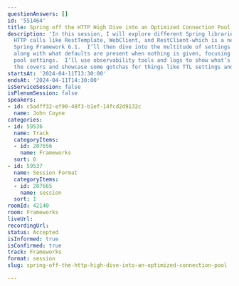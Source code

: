 ```yaml
---
questionAnswers: []
id: '551464'
title: Spring off the HTTP High Dive into an Optimized Connection Pool
description: 'In this session, I will explore different Spring libraries used for
  HTTP calls like RestTemplate, WebClient, and RestClient-which is a new feature in
  Spring Framework 6.1.  I’ll then dive into the multitude of settings that are available
  along with what defaults are present when nothing is given, focusing in on connection
  pool settings.  I’ll use observability tools and logs to show what’s happening under
  the covers and showcase some gotchas for things like TTL settings and DNS caching. '
startsAt: '2024-04-11T13:30:00'
endsAt: '2024-04-11T14:30:00'
isServiceSession: false
isPlenumSession: false
speakers:
- id: c5adff32-ef90-48f3-b1ef-14fcd2d9132c
  name: John Coyne
categories:
- id: 59536
  name: Track
  categoryItems:
  - id: 207656
    name: Frameworks
  sort: 0
- id: 59537
  name: Session Format
  categoryItems:
  - id: 207665
    name: session
  sort: 1
roomId: 42140
room: Frameworks
liveUrl: 
recordingUrl: 
status: Accepted
isInformed: true
isConfirmed: true
track: Frameworks
format: session
slug: spring-off-the-http-high-dive-into-an-optimized-connection-pool

---
```

